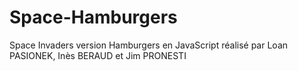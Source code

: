# Space-Hamburgers
Space Invaders version Hamburgers en JavaScript réalisé par Loan PASIONEK, Inès BERAUD et Jim PRONESTI
